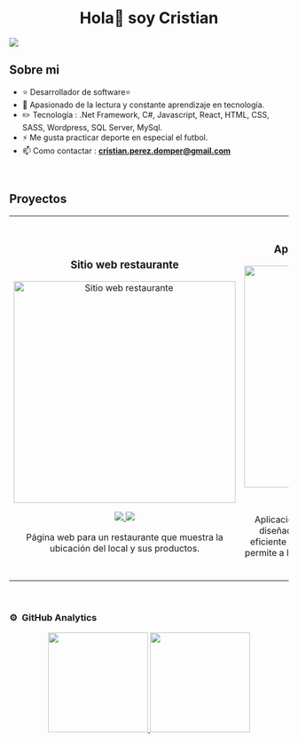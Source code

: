 <div align="center">
<h1 align="center">Hola👋 soy Cristian</h1>
</div>
<img src="https://i.imgur.com/qDMZtpB.png">

## Sobre mi

- ⭐ Desarrollador de software⭐ 
- 👀  Apasionado de la lectura y constante aprendizaje en tecnología. 
- ✏️ Tecnología : .Net Framework, C#, Javascript, React, HTML, CSS, SASS, Wordpress, SQL Server, MySql.
- ⚡ Me gusta practicar deporte en especial el futbol. 
- 📫 Como contactar : **cristian.perez.domper@gmail.com**
<br>

## Proyectos 
<table>
<tr>
<td width="50%">
<br>
<h3 align="center">Sitio web restaurante</h3>
<div align="center">
<a href="https://github.com/CristianPerezDomper/WebsiteRestaurant" target="_blank"><img src="https://i.imgur.com/SH3voz4.jpeg" width="400" alt="Sitio web restaurante"></a>
<p>
<a href="hhttps://github.com/CristianPerezDomper/WebsiteRestaurant" target="_blank">
<img src="https://img.shields.io/badge/CÓDIGO-FFF?style=for-the-badge&logo=github&logoColor=black">
</a>
<a href="https://cristianperezdomper.github.io/WebsiteRestaurant/" target="_blank">
<img src="https://img.shields.io/badge/-DEMO-white?style=for-the-badge&color=FFF">
</a>
</p>
<p> Página web para un restaurante que muestra la ubicación del local y sus productos.</p>
</div>                                                                                   
</td>

<td width="50%"> 
<br>           
<h3 align="center">Aplicación web - ASP.NET MVC</h3>
<div align="center">                                       
<a href="https://github.com/CristianPerezDomper/WebAppTiendaDelivery" target="_blank"><img src="https://i.imgur.com/e9muVFd.jpeg" width="400" alt="Aplicación web"></a>
<p>
<a href="https://github.com/CristianPerezDomper/WebAppTiendaDelivery" target="_blank">
<img src="https://img.shields.io/badge/CÓDIGO-FFF?style=for-the-badge&logo=github&logoColor=black">
</a>
</p>
<p> Aplicación web desarrollada con ASP.NET MVC, diseñada para facilitar la generación y gestión eficiente de reportes de clientes. Esta herramienta permite a los usuarios acceder a informes detallados de manera rápida y sencilla.</p>
</div>
</td>
</table>                                                                                                                                                                     
                                                                               
<br>

### ⚙️ &nbsp;GitHub Analytics

<p align="center">
<a href="https://github.com/CristianPerezDomper">
  <img height="180em" src="https://github-readme-stats-eight-theta.vercel.app/api?username=CristianPerezDomper&show_icons=true&theme=algolia&include_all_commits=true&count_private=true"/>
  <img height="180em" src="https://github-readme-stats-eight-theta.vercel.app/api/top-langs/?username=CristianPerezDomper&layout=compact&langs_count=8&theme=algolia"/>
</a>
</p
